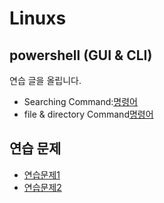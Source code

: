 # Linuxs
## powershell (GUI & CLI)
연습 글을 올립니다.
* Searching Command:[명령어](codes/10_powershells.sh)
* file & directory Command[명령어](codes/10_powershells.sh)

## 연습 문제
* [연습문제1](codes/quests/basic_linux_commands.md)
* [연습문제2](codes/quests/basic_more_linux_commands.md)